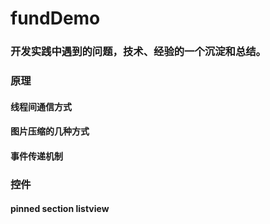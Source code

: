 # fundDemo
### 开发实践中遇到的问题，技术、经验的一个沉淀和总结。     
### 原理 

#### 线程间通信方式      

#### 图片压缩的几种方式    

#### 事件传递机制    

### 控件

#### pinned section listview


